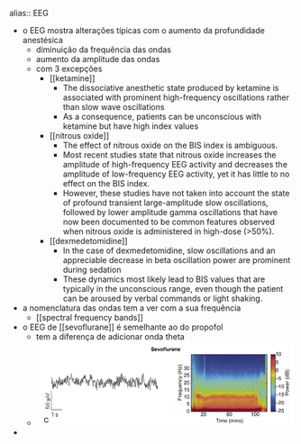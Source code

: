 alias:: EEG

- o EEG mostra alterações típicas com o aumento da profundidade anestésica
	- diminuição da frequência das ondas
	- aumento da amplitude das ondas
	- com 3 excepções
		- [[ketamine]]
			- The dissociative anesthetic state produced by ketamine is associated with prominent high-frequency oscillations rather than slow wave oscillations
			- As a consequence, patients can be unconscious with ketamine but have high index values
		- [[nitrous oxide]]
			- The effect of nitrous oxide on the BIS index is ambiguous.
			- Most recent studies state that nitrous oxide increases the amplitude of high-frequency EEG activity and decreases the amplitude of low-frequency EEG activity, yet it has little to no effect on the BIS index.
			- However, these studies have not taken into account the state of profound transient large-amplitude slow oscillations, followed by lower amplitude gamma oscillations that have now been documented to be common features observed when nitrous oxide is administered in high-dose (>50%).
		- [[dexmedetomidine]]
			- In the case of dexmedetomidine, slow oscillations and an appreciable decrease in beta oscillation power are prominent during sedation
			- These dynamics most likely lead to BIS values that are typically in the unconscious range, even
			  though the patient can be aroused by verbal commands or light shaking.
- a nomenclatura das ondas tem a ver com a sua frequência
	- [[spectral frequency bands]]
- o EEG de [[sevoflurane]] é semelhante ao do propofol
	- tem a diferença de adicionar onda theta
	- ![image.png](../assets/image_1708430947410_0.png)
-